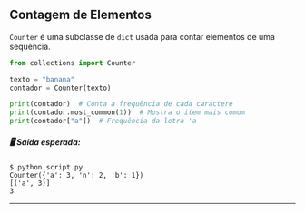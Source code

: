 ## **Contagem de Elementos**
`Counter` é uma subclasse de `dict` usada para contar elementos de uma sequência.  

```python
from collections import Counter

texto = "banana"
contador = Counter(texto)

print(contador)  # Conta a frequência de cada caractere
print(contador.most_common(1))  # Mostra o item mais comum
print(contador["a"])  # Frequência da letra 'a

```
##### 🖥️ Saída esperada:

```console
$ python script.py
Counter({'a': 3, 'n': 2, 'b': 1})
[('a', 3)]
3
```

---